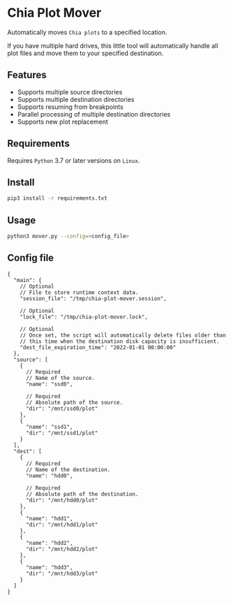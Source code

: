 # Chia Plot Mover

Automatically moves `Chia plots` to a specified location.

If you have multiple hard drives, this little tool will automatically handle all plot files and move them to your specified destination.

## Features

* Supports multiple source directories 
* Supports multiple destination directories 
* Supports resuming from breakpoints 
* Parallel processing of multiple destination directories 
* Supports new plot replacement

## Requirements

Requires `Python` 3.7 or later versions on `Linux`.

## Install

```bash
pip3 install -r requirements.txt
```

## Usage

```bash
python3 mover.py --config=<config_file>
```

## Config file

```json5
{
  "main": {
    // Optional
    // File to store runtime context data.
    "session_file": "/tmp/chia-plot-mover.session",
    
    // Optional
    "lock_file": "/tmp/chia-plot-mover.lock",
    
    // Optional
    // Once set, the script will automatically delete files older than
    // this time when the destination disk capacity is insufficient.
    "dest_file_expiration_time": "2022-01-01 00:00:00"
  },
  "source": [
    {
      // Required
      // Name of the source.
      "name": "ssd0",
      
      // Required
      // Absolute path of the source.
      "dir": "/mnt/ssd0/plot"
    },
    {
      "name": "ssd1",
      "dir": "/mnt/ssd1/plot"
    }
  ],
  "dest": [
    {
      // Required
      // Name of the destination.
      "name": "hdd0",
      
      // Required
      // Absolute path of the destination.
      "dir": "/mnt/hdd0/plot"
    },
    {
      "name": "hdd1",
      "dir": "/mnt/hdd1/plot"
    },
    {
      "name": "hdd2",
      "dir": "/mnt/hdd2/plot"
    },
    {
      "name": "hdd3",
      "dir": "/mnt/hdd3/plot"
    }
  ]
}
```
